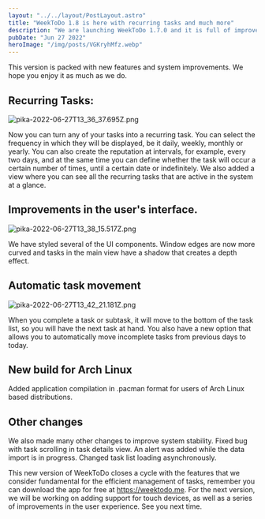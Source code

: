 ```yaml
---
layout: "../../layout/PostLayout.astro"
title: "WeekToDo 1.8 is here with recurring tasks and much more"
description: "We are launching WeekToDo 1.7.0 and it is full of improvements and significant changes to improve..."
pubDate: "Jun 27 2022"
heroImage: "/img/posts/VGKryhMfz.webp"
---
```


This version is packed with new features and system improvements. We hope you enjoy it as much as we do.

## Recurring Tasks:


![pika-2022-06-27T13_36_37.695Z.png](https://cdn.hashnode.com/res/hashnode/image/upload/v1656337016081/3JFwupQOq.png)

Now you can turn any of your tasks into a recurring task. You can select the frequency in which they will be displayed, be it daily, weekly, monthly or yearly. You can also create the reputation at intervals, for example, every two days, and at the same time you can define whether the task will occur a certain number of times, until a certain date or indefinitely. We also added a view where you can see all the recurring tasks that are active in the system at a glance.

## Improvements in the user's interface.


![pika-2022-06-27T13_38_15.517Z.png](https://cdn.hashnode.com/res/hashnode/image/upload/v1656337103964/RFsZAVrUI.png)

We have styled several of the UI components. Window edges are now more curved and tasks in the main view have a shadow that creates a depth effect.

## Automatic task movement

![pika-2022-06-27T13_42_21.181Z.png](https://cdn.hashnode.com/res/hashnode/image/upload/v1656337622034/34DZmBA-9.png)

When you complete a task or subtask, it will move to the bottom of the task list, so you will have the next task at hand. You also have a new option that allows you to automatically move incomplete tasks from previous days to today.

## New build for Arch Linux

Added application compilation in .pacman format for users of Arch Linux based distributions.

## Other changes

We also made many other changes to improve system stability. Fixed bug with task scrolling in task details view. An alert was added while the data import is in progress. Changed task list loading asynchronously.

This new version of WeekToDo closes a cycle with the features that we consider fundamental for the efficient management of tasks, remember you can download the app for free at https://weektodo.me. For the next version, we will be working on adding support for touch devices, as well as a series of improvements in the user experience. See you next time.
